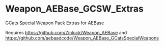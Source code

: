 # Weapon_AEBase_GCSW_Extras
GCats Special Weapon Pack Extras for AEBase

Requires https://github.com/Zinlock/Weapon_AEBase and https://github.com/aebaadcode/Weapon_AEBase_GCatsSpecialWeapons
